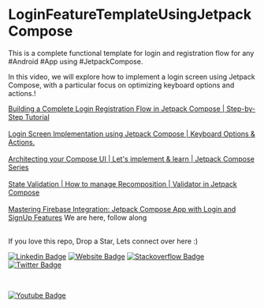 # LoginFeatureTemplateUsingJetpackCompose


This is a complete functional template for login and registration flow for any #Android #App using #JetpackCompose.

In this video, we will explore how to implement a login screen using Jetpack Compose, with a particular focus on optimizing keyboard options and actions.!



<a href ="https://youtu.be/PeUERQJnHdI">Building a Complete Login Registration Flow in Jetpack Compose | Step-by-Step Tutorial</a>
</br>
</br>
<a href ="https://youtu.be/n9IrkANVGxU">Login Screen Implementation using Jetpack Compose | Keyboard Options & Actions. </a>
</br>
</br>
<a href ="https://youtu.be/peSfaIhKgfw">Architecting your Compose UI | Let's implement & learn | Jetpack Compose Series</a>
</br>
</br>
<a href ="https://youtu.be/008f7IUVYDQ">State Validation | How to manage Recomposition | Validator in Jetpack Compose</a>
</br>
</br>
<a href ="https://youtu.be/KOI7fS7k8Y0">Mastering Firebase Integration: Jetpack Compose App with Login and SignUp Features</a> We are here, follow along
</br>
</br>







 If you love this repo, Drop a Star, Lets connect over here :) 
 
 
[![Linkedin Badge](https://img.shields.io/badge/-LinkedIn-0e76a8?style=flat-square&logo=Linkedin&logoColor=white)](https://www.linkedin.com/in/sachin-rajput-998b48105/)
[![Website Badge](https://img.shields.io/badge/Medium-3b5998?style=flat-square&logo=google-chrome&logoColor=white)](https://droid-lover.medium.com/)
[![Stackoverflow Badge](https://img.shields.io/badge/-Stackoverflow-FFA500?style=flat-square&logo=Stackoverflow&logoColor=orange)](https://stackoverflow.com/users/7193506/sachin)
[![Twitter Badge](https://img.shields.io/twitter/follow/native_MB?style=social)](https://twitter.com/native_MB)

</br>

[![Youtube Badge](https://img.shields.io/badge/YouTube-FF0000?style=for-the-badge&logo=youtube&logoColor=white)](https://www.youtube.com/channel/UCTjQSpx2waqXTC37AgM8qyA)







